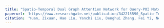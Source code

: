 ```yaml
---
title: "Spatio-Temporal Dual Graph Attention Network for Query-POI Matching"
paperurl: 'https://www.researchgate.net/publication/342215590_Spatio-Temporal_Dual_Graph_Attention_Network_for_Query-POI_Matching'
citation: 'Yuan, Zixuan, Hao Liu, Yanchi Liu, Denghui Zhang, Fei Yi, Nengjun Zhu, and Hui Xiong. "Spatio-Temporal Dual Graph Attention Network for Query-POI Matching." In Proceedings of the 43rd International ACM SIGIR Conference on Research and Development in Information Retrieval, pp. 629-638. 2020.'
---
```





